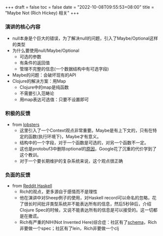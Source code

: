 +++
draft = false
toc = false
date = "2022-10-08T09:55:53+08:00"
title = "Maybe Not (Rich Hickey) 相关"
+++


### 演讲的核心内容

* null本身是个巨大的错误，为了解决null的问题，引入了Maybe/Optional这样的类型
* 为什么要使用null/Maybe/Optional
  * 可选的参数
  * 有条件的返回值
  * 管理不完整的信息(一个数据结构中有可选字段)
* Maybe的问题：会破坏现有的API
* Clojure的解决方案：用Map
  * Clojure中的map是纯函数
  * 不需要引入范畴论
  * 用map表达可选值：只要不设置即可
  
### 积极的反馈

* from [lobsters](https://lobste.rs/s/zdvg9y/maybe_not_rich_hickey#c_povjwe)
  * 这里引入了一个Context观点非常重要。Maybe是有上下文的，只有在特定的函数(执行环境下)，Maybe才有意义。
  * 结构中的一个字段，对于一个函数是可选的，对另一个函数不一定。
  * 这也是protobuf3中删除optional的[原因](https://stackoverflow.com/questions/31801257/why-required-and-optional-is-removed-in-protocol-buffers-3)，Google花了沉重的代价学到了这个教训。
  * 对于一个要长期维护的复杂系统来说，这个观点很正确


### 负面的反馈

* from [Reddit Haskell](https://www.reddit.com/r/haskell/comments/a1ofh2/maybe_not_rich_hickey/)
  * Rich的观点，更多源自于感情而不是理性
  * 他在演讲中对Sheep例子的使用，对Haskell record可以命名的忽略，花了很长时间批评类型系统并不能表达所有的信息，然后5秒钟后，介绍Clojure Spec的时候，又说不能表达所有的信息是可以接受的。这一切都是在撒谎。
  * Rich有严重的NIH(Not Invented Here)综合症：社区有了[schema](https://github.com/plumatic/schema)，Rich非要做一个spec；社区有了lein，Rich非要做一个clj
